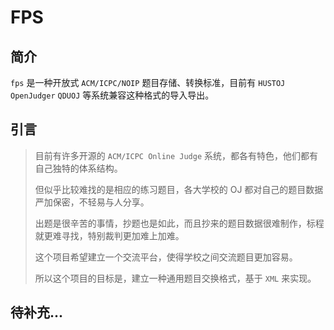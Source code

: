 # FPS

## 简介

`fps` 是一种开放式 `ACM/ICPC/NOIP` 题目存储、转换标准，目前有 `HUSTOJ` `OpenJudger` `QDUOJ` 等系统兼容这种格式的导入导出。

## 引言

> 
> 目前有许多开源的 `ACM/ICPC Online Judge` 系统，都各有特色，他们都有自己独特的体系结构。
>
> 但似乎比较难找的是相应的练习题目，各大学校的 OJ 都对自己的题目数据严加保密，不轻易与人分享。
>
> 出题是很辛苦的事情，抄题也是如此，而且抄来的题目数据很难制作，标程就更难寻找，特别裁判更加难上加难。
>
> 这个项目希望建立一个交流平台，使得学校之间交流题目更加容易。
>
> 所以这个项目的目标是，建立一种通用题目交换格式，基于 `XML` 来实现。
> 

## 待补充...